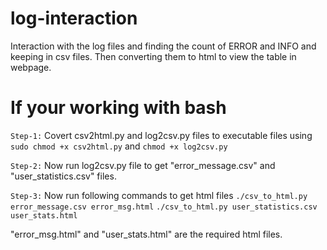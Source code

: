 # log-interaction
Interaction with the log files and finding the count of ERROR and INFO and keeping in csv files. Then converting them to html to view the table in webpage.

# If your working with bash

`Step-1:` Covert csv2html.py and log2csv.py files to executable files using `sudo chmod +x csv2html.py` and `chmod +x log2csv.py`

`Step-2:` Now run log2csv.py file to get "error_message.csv" and "user_statistics.csv" files.

`Step-3:` Now run following commands to get html files
        `./csv_to_html.py error_message.csv error_msg.html`
        `./csv_to_html.py user_statistics.csv user_stats.html`

"error_msg.html" and "user_stats.html" are the required html files.
